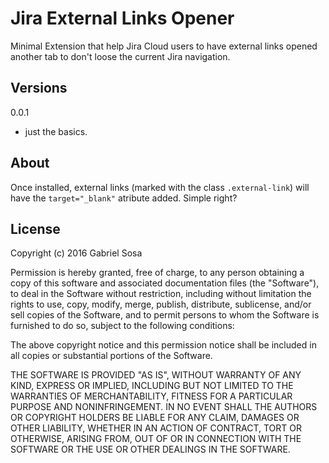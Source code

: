 # Jira External Links Opener


Minimal Extension that help Jira Cloud users to have  external links opened another tab to don't loose the current Jira navigation.


## Versions

0.0.1
  - just the basics.

## About

Once installed, external links (marked with the class ```.external-link```) will have the ```target="_blank"``` atribute added. Simple right?


## License

Copyright (c) 2016 Gabriel Sosa

Permission is hereby granted, free of charge, to any person obtaining a copy of this software and associated documentation files (the "Software"), to deal in the Software without restriction, including without limitation the rights to use, copy, modify, merge, publish, distribute, sublicense, and/or sell copies of the Software, and to permit persons to whom the Software is furnished to do so, subject to the following conditions:

The above copyright notice and this permission notice shall be included in all copies or substantial portions of the Software.

THE SOFTWARE IS PROVIDED "AS IS", WITHOUT WARRANTY OF ANY KIND, EXPRESS OR IMPLIED, INCLUDING BUT NOT LIMITED TO THE WARRANTIES OF MERCHANTABILITY, FITNESS FOR A PARTICULAR PURPOSE AND NONINFRINGEMENT. IN NO EVENT SHALL THE AUTHORS OR COPYRIGHT HOLDERS BE LIABLE FOR ANY CLAIM, DAMAGES OR OTHER LIABILITY, WHETHER IN AN ACTION OF CONTRACT, TORT OR OTHERWISE, ARISING FROM, OUT OF OR IN CONNECTION WITH THE SOFTWARE OR THE USE OR OTHER DEALINGS IN THE SOFTWARE. 
